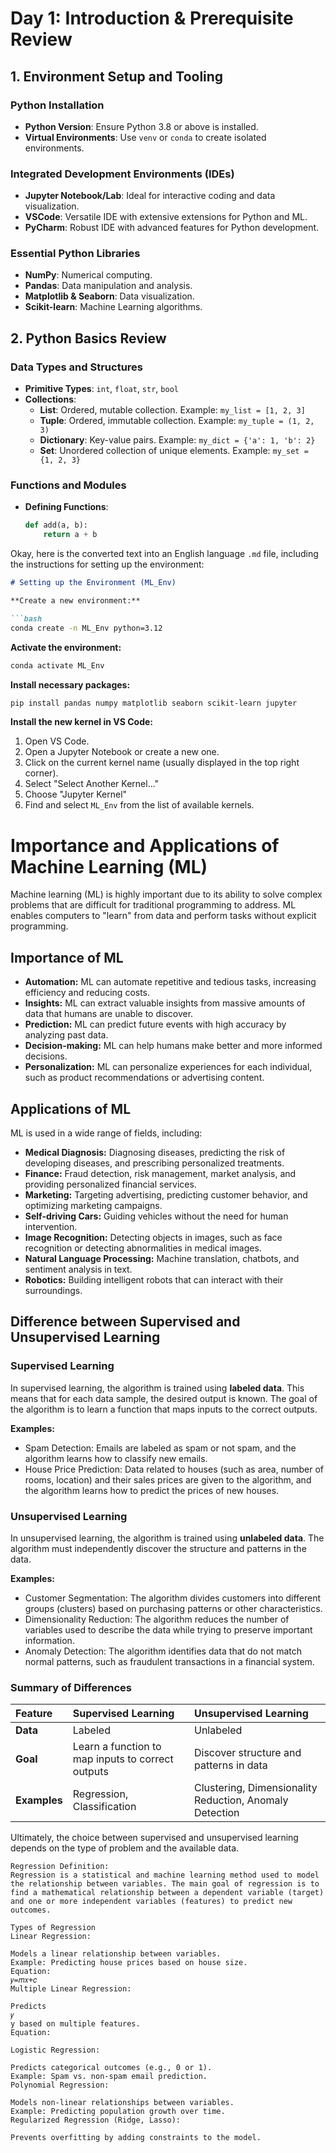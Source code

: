 # Day 1: Introduction & Prerequisite Review

## 1. Environment Setup and Tooling

### Python Installation
- **Python Version**: Ensure Python 3.8 or above is installed.
- **Virtual Environments**: Use `venv` or `conda` to create isolated environments.

### Integrated Development Environments (IDEs)
- **Jupyter Notebook/Lab**: Ideal for interactive coding and data visualization.
- **VSCode**: Versatile IDE with extensive extensions for Python and ML.
- **PyCharm**: Robust IDE with advanced features for Python development.

### Essential Python Libraries
- **NumPy**: Numerical computing.
- **Pandas**: Data manipulation and analysis.
- **Matplotlib & Seaborn**: Data visualization.
- **Scikit-learn**: Machine Learning algorithms.

## 2. Python Basics Review

### Data Types and Structures
- **Primitive Types**: `int`, `float`, `str`, `bool`
- **Collections**:
  - **List**: Ordered, mutable collection. Example: `my_list = [1, 2, 3]`
  - **Tuple**: Ordered, immutable collection. Example: `my_tuple = (1, 2, 3)`
  - **Dictionary**: Key-value pairs. Example: `my_dict = {'a': 1, 'b': 2}`
  - **Set**: Unordered collection of unique elements. Example: `my_set = {1, 2, 3}`

### Functions and Modules
- **Defining Functions**:
  ```python
  def add(a, b):
      return a + b
Okay, here is the converted text into an English language `.md` file, including the instructions for setting up the environment:

```markdown
# Setting up the Environment (ML_Env)

**Create a new environment:**

```bash
conda create -n ML_Env python=3.12
```

**Activate the environment:**

```bash
conda activate ML_Env
```

**Install necessary packages:**

```bash
pip install pandas numpy matplotlib seaborn scikit-learn jupyter
```

**Install the new kernel in VS Code:**

1.  Open VS Code.
2.  Open a Jupyter Notebook or create a new one.
3.  Click on the current kernel name (usually displayed in the top right corner).
4.  Select "Select Another Kernel..."
5.  Choose "Jupyter Kernel"
5.  Find and select `ML_Env` from the list of available kernels.

# Importance and Applications of Machine Learning (ML)

Machine learning (ML) is highly important due to its ability to solve complex problems that are difficult for traditional programming to address. ML enables computers to "learn" from data and perform tasks without explicit programming.

## Importance of ML

*   **Automation:** ML can automate repetitive and tedious tasks, increasing efficiency and reducing costs.
*   **Insights:** ML can extract valuable insights from massive amounts of data that humans are unable to discover.
*   **Prediction:** ML can predict future events with high accuracy by analyzing past data.
*   **Decision-making:** ML can help humans make better and more informed decisions.
*   **Personalization:** ML can personalize experiences for each individual, such as product recommendations or advertising content.

## Applications of ML

ML is used in a wide range of fields, including:

*   **Medical Diagnosis:** Diagnosing diseases, predicting the risk of developing diseases, and prescribing personalized treatments.
*   **Finance:** Fraud detection, risk management, market analysis, and providing personalized financial services.
*   **Marketing:** Targeting advertising, predicting customer behavior, and optimizing marketing campaigns.
*   **Self-driving Cars:** Guiding vehicles without the need for human intervention.
*   **Image Recognition:** Detecting objects in images, such as face recognition or detecting abnormalities in medical images.
*   **Natural Language Processing:** Machine translation, chatbots, and sentiment analysis in text.
*   **Robotics:** Building intelligent robots that can interact with their surroundings.

## Difference between Supervised and Unsupervised Learning

### Supervised Learning

In supervised learning, the algorithm is trained using **labeled data**. This means that for each data sample, the desired output is known. The goal of the algorithm is to learn a function that maps inputs to the correct outputs.

**Examples:**

*   Spam Detection: Emails are labeled as spam or not spam, and the algorithm learns how to classify new emails.
*   House Price Prediction: Data related to houses (such as area, number of rooms, location) and their sales prices are given to the algorithm, and the algorithm learns how to predict the prices of new houses.

### Unsupervised Learning

In unsupervised learning, the algorithm is trained using **unlabeled data**. The algorithm must independently discover the structure and patterns in the data.

**Examples:**

*   Customer Segmentation: The algorithm divides customers into different groups (clusters) based on purchasing patterns or other characteristics.
*   Dimensionality Reduction: The algorithm reduces the number of variables used to describe the data while trying to preserve important information.
*   Anomaly Detection: The algorithm identifies data that do not match normal patterns, such as fraudulent transactions in a financial system.

### Summary of Differences

| Feature          | Supervised Learning                       | Unsupervised Learning                     |
| :--------------- | :---------------------------------------- | :---------------------------------------- |
| **Data**         | Labeled                                   | Unlabeled                                 |
| **Goal**         | Learn a function to map inputs to correct outputs | Discover structure and patterns in data |
| **Examples**     | Regression, Classification                | Clustering, Dimensionality Reduction, Anomaly Detection |

Ultimately, the choice between supervised and unsupervised learning depends on the type of problem and the available data.
```
Regression Definition:
Regression is a statistical and machine learning method used to model the relationship between variables. The main goal of regression is to find a mathematical relationship between a dependent variable (target) and one or more independent variables (features) to predict new outcomes.

Types of Regression
Linear Regression:

Models a linear relationship between variables.
Example: Predicting house prices based on house size.
Equation:
𝑦=𝑚𝑥+𝑐
Multiple Linear Regression:

Predicts 
𝑦
y based on multiple features.
Equation:

Logistic Regression:

Predicts categorical outcomes (e.g., 0 or 1).
Example: Spam vs. non-spam email prediction.
Polynomial Regression:

Models non-linear relationships between variables.
Example: Predicting population growth over time.
Regularized Regression (Ridge, Lasso):

Prevents overfitting by adding constraints to the model.